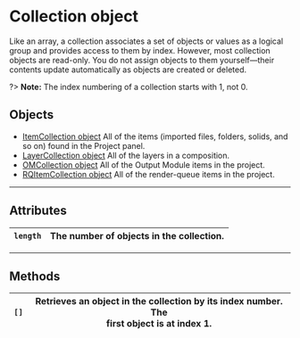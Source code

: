 # Collection object

Like an array, a collection associates a set of objects or values as a logical group and provides access to them by index. However, most collection objects are read-only. You do not assign objects to them yourself—their contents update automatically as objects are created or deleted.

?> **Note:** The index numbering of a collection starts with 1, not 0.

## Objects

- [ItemCollection object](../items/itemcollection.md#itemcollection) All of the items (imported files, folders, solids, and so on) found in the Project panel.
- [LayerCollection object](../layers/layercollection.md#layercollection) All of the layers in a composition.
- [OMCollection object](../renderqueue/omcollection.md#omcollection) All of the Output Module items in the project.
- [RQItemCollection object](../renderqueue/rqitemcollection.md#rqitemcollection) All of the render-queue items in the project.

---

## Attributes

| `length`   | The number of objects in the collection.   |
|------------|--------------------------------------------|

---

## Methods

| `[]`   | Retrieves an object in the collection by its index number. The<br/>first object is at index 1.   |
|--------|--------------------------------------------------------------------------------------------------|

